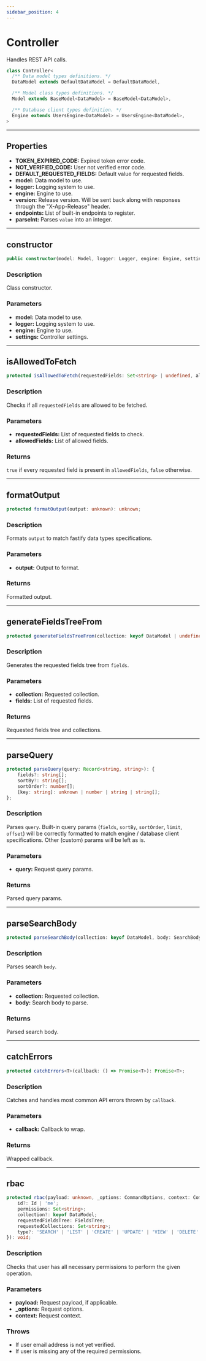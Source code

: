 ```yaml
---
sidebar_position: 4
---
```


# Controller

Handles REST API calls.

```typescript
class Controller<
  /** Data model types definitions. */
  DataModel extends DefaultDataModel = DefaultDataModel,

  /** Model class types definitions. */
  Model extends BaseModel<DataModel> = BaseModel<DataModel>,

  /** Database client types definition. */
  Engine extends UsersEngine<DataModel> = UsersEngine<DataModel>,
>
```

---

## Properties

- **TOKEN_EXPIRED_CODE:** Expired token error code.
- **NOT_VERIFIED_CODE:** User not verified error code.
- **DEFAULT_REQUESTED_FIELDS:** Default value for requested fields.
- **model:** Data model to use.
- **logger:** Logging system to use.
- **engine:** Engine to use.
- **version:** Release version. Will be sent back along with responses through the "X-App-Release" header.
- **endpoints:** List of built-in endpoints to register.
- **parseInt:** Parses `value` into an integer.

---

## constructor

```typescript
public constructor(model: Model, logger: Logger, engine: Engine, settings: ControllerSettings<DataModel>);
```

### Description

Class constructor.

### Parameters

- **model:** Data model to use.
- **logger:** Logging system to use.
- **engine:** Engine to use.
- **settings:** Controller settings.

---

## isAllowedToFetch

```typescript
protected isAllowedToFetch(requestedFields: Set<string> | undefined, allowedFields: Set<string>): boolean;
```

### Description

Checks if all `requestedFields` are allowed to be fetched.

### Parameters

- **requestedFields:** List of requested fields to check.
- **allowedFields:** List of allowed fields.

### Returns

`true` if every requested field is present in `allowedFields`, `false` otherwise.

---

## formatOutput

```typescript
protected formatOutput(output: unknown): unknown;
```

### Description

Formats `output` to match fastify data types specifications.

### Parameters

- **output:** Output to format.

### Returns

Formatted output.

---

## generateFieldsTreeFrom

```typescript
protected generateFieldsTreeFrom(collection: keyof DataModel | undefined, fields: string[]): { requestedFieldsTree: FieldsTree; requestedCollections: Set<string>; };
```

### Description

Generates the requested fields tree from `fields`.

### Parameters

- **collection:** Requested collection.
- **fields:** List of requested fields.

### Returns

Requested fields tree and collections.

---

## parseQuery

```typescript
protected parseQuery(query: Record<string, string>): {
    fields?: string[];
    sortBy?: string[];
    sortOrder?: number[];
    [key: string]: unknown | number | string | string[];
};
```

### Description

Parses `query`. Built-in query params (`fields`, `sortBy`, `sortOrder`, `limit`, `offset`) will be correctly formatted to match engine / database client specifications. Other (custom) params will be left as is.

### Parameters

- **query:** Request query params.

### Returns

Parsed query params.

---

## parseSearchBody

```typescript
protected parseSearchBody(collection: keyof DataModel, body: SearchBody): SearchBody;
```

### Description

Parses search `body`.

### Parameters

- **collection:** Requested collection.
- **body:** Search body to parse.

### Returns

Parsed search body.

---

## catchErrors

```typescript
protected catchErrors<T>(callback: () => Promise<T>): Promise<T>;
```

### Description

Catches and handles most common API errors thrown by `callback`.

### Parameters

- **callback:** Callback to wrap.

### Returns

Wrapped callback.

---

## rbac

```typescript
protected rbac(payload: unknown, _options: CommandOptions, context: CommandContext & {
    id?: Id | 'me';
    permissions: Set<string>;
    collection?: keyof DataModel;
    requestedFieldsTree: FieldsTree;
    requestedCollections: Set<string>;
    type?: 'SEARCH' | 'LIST' | 'CREATE' | 'UPDATE' | 'VIEW' | 'DELETE';
}): void;
```

### Description

Checks that user has all necessary permissions to perform the given operation.

### Parameters

- **payload:** Request payload, if applicable.
- **_options:** Request options.
- **context:** Request context.

### Throws

- If user email address is not yet verified.
- If user is missing any of the required permissions.
